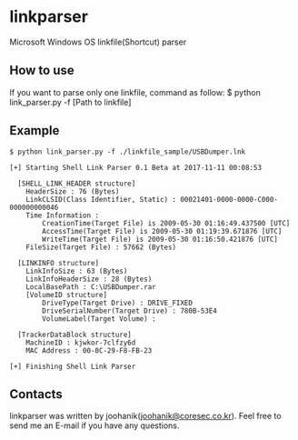 linkparser
==========
Microsoft Windows OS linkfile(Shortcut) parser


## How to use
If you want to parse only one linkfile, command as follow:
	$ python link_parser.py -f [Path to linkfile]

## Example
	$ python link_parser.py -f ./linkfile_sample/USBDumper.lnk

	[+] Starting Shell Link Parser 0.1 Beta at 2017-11-11 00:08:53

	  [SHELL_LINK_HEADER structure]
		HeaderSize : 76 (Bytes)
		LinkCLSID(Class Identifier, Static) : 00021401-0000-0000-C000-000000000046
		Time Information :
			CreationTime(Target File) is 2009-05-30 01:16:49.437500 [UTC]
			AccessTime(Target File) is 2009-05-30 01:19:39.671876 [UTC]
			WriteTime(Target File) is 2009-05-30 01:16:50.421876 [UTC]
		FileSize(Target File) : 57662 (Bytes)

	  [LINKINFO structure]
		LinkInfoSize : 63 (Bytes)
		LinkInfoHeaderSize : 28 (Bytes)
		LocalBasePath : C:\USBDumper.rar
		[VolumeID structure]
			DriveType(Target Drive) : DRIVE_FIXED
			DriveSerialNumber(Target Drive) : 780B-53E4
			VolumeLabel(Target Volume) :

	  [TrackerDataBlock structure]
		MachineID : kjwkor-7clfzy6d
		MAC Address : 00-0C-29-F8-FB-23

	[+] Finishing Shell Link Parser

## Contacts
linkparser was written by joohanik(joohanik@coresec.co.kr). Feel free to send me an E-mail if you have any questions.